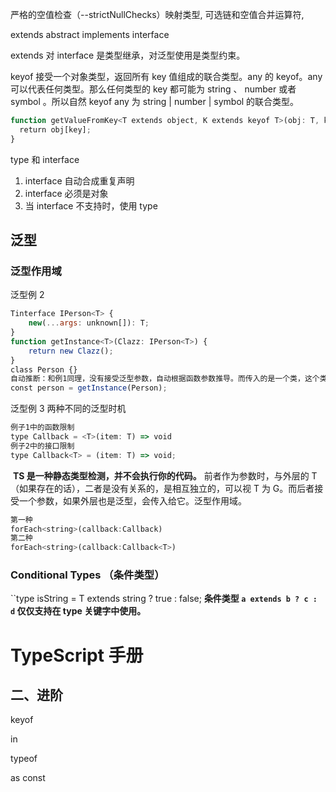 严格的空值检查（--strictNullChecks）映射类型, 可选链和空值合并运算符,

extends abstract
implements interface

extends 对 interface 是类型继承，对泛型使用是类型约束。

keyof 接受一个对象类型，返回所有 key 值组成的联合类型。any 的 keyof。any 可以代表任何类型。那么任何类型的 key 都可能为 string 、 number 或者 symbol 。所以自然 keyof any 为 string | number | symbol 的联合类型。
```js
function getValueFromKey<T extends object, K extends keyof T>(obj: T, key: K) {   
  return obj[key];  
}
```

type 和 interface
1. interface 自动合成重复声明
2. interface 必须是对象
3. 当 interface 不支持时，使用 type
## 泛型

### 泛型作用域
泛型例 2
```js
Tinterface IPerson<T> {    
	new(...args: unknown[]): T;
}
function getInstance<T>(Clazz: IPerson<T>) {   
	return new Clazz();
}
class Person {}
自动推断：和例1同理，没有接受泛型参数，自动根据函数参数推导。而传入的是一个类，这个类属于IPerson接口吗？ts通过推断需要发现Person符合IPerson接口。
const person = getInstance(Person);
```
泛型例 3
两种不同的泛型时机
```js
例子1中的函数限制
type Callback = <T>(item: T) => void  
例子2中的接口限制
type Callback<T> = (item: T) => void;
```
 **TS 是一种静态类型检测，并不会执行你的代码。**
前者作为参数时，与外层的 T（如果存在的话），二者是没有关系的，是相互独立的，可以视 T 为 G。而后者接受一个参数，如果外层也是泛型，会传入给它。泛型作用域。
```js
第一种
forEach<string>(callback:Callback)
第二种
forEach<string>(callback:Callback<T>)
```



### Conditional Types （条件类型）
``type isString<T> = T extends string ? true : false;
**条件类型 `a extends b ? c : d` 仅仅支持在 type 关键字中使用。**
# TypeScript 手册

## 二、进阶

keyof

in

typeof

as const

